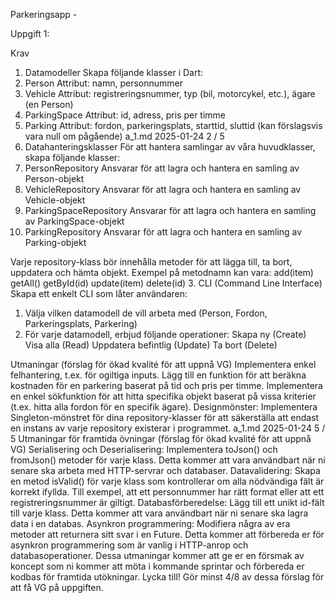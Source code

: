 Parkeringsapp -

Uppgift 1: 

Krav
1. Datamodeller
Skapa följande klasser i Dart:
1. Person
Attribut: namn, personnummer
2. Vehicle
Attribut: registreringsnummer, typ (bil, motorcykel, etc.), ägare (en Person)
3. ParkingSpace
Attribut: id, adress, pris per timme
4. Parking
Attribut: fordon, parkeringsplats, starttid, sluttid (kan förslagsvis vara null om pågående)
a_1.md 2025-01-24
2 / 5
2. Datahanteringsklasser
För att hantera samlingar av våra huvudklasser, skapa följande klasser:
1. PersonRepository
Ansvarar för att lagra och hantera en samling av Person-objekt
2. VehicleRepository
Ansvarar för att lagra och hantera en samling av Vehicle-objekt
3. ParkingSpaceRepository
Ansvarar för att lagra och hantera en samling av ParkingSpace-objekt
4. ParkingRepository
Ansvarar för att lagra och hantera en samling av Parking-objekt


Varje repository-klass bör innehålla metoder för att lägga till, ta bort, uppdatera och hämta objekt. Exempel
på metodnamn kan vara:
add(item)
getAll()
getById(id)
update(item)
delete(id)
3. CLI (Command Line Interface)
Skapa ett enkelt CLI som låter användaren:
1. Välja vilken datamodell de vill arbeta med (Person, Fordon, Parkeringsplats, Parkering)
2. För varje datamodell, erbjud följande operationer:
Skapa ny (Create)
Visa alla (Read)
Uppdatera befintlig (Update)
Ta bort (Delete)


Utmaningar (förslag för ökad kvalité för att uppnå VG)
Implementera enkel felhantering, t.ex. för ogiltiga inputs.
Lägg till en funktion för att beräkna kostnaden för en parkering baserat på tid och pris per timme.
Implementera en enkel sökfunktion för att hitta specifika objekt baserat på vissa kriterier (t.ex. hitta
alla fordon för en specifik ägare).
Designmönster: Implementera Singleton-mönstret för dina repository-klasser för att säkerställa att
endast en instans av varje repository existerar i programmet.
a_1.md 2025-01-24
5 / 5
Utmaningar för framtida övningar (förslag för ökad kvalité för att uppnå VG)
Serialisering och Deserialisering: Implementera toJson() och fromJson() metoder för varje klass.
Detta kommer att vara användbart när ni senare ska arbeta med HTTP-servrar och databaser.
Datavalidering: Skapa en metod isValid() för varje klass som kontrollerar om alla nödvändiga fält är
korrekt ifyllda. Till exempel, att ett personnummer har rätt format eller att ett registreringsnummer är
giltigt.
Databasförberedelse: Lägg till ett unikt id-fält till varje klass. Detta kommer att vara användbart när ni
senare ska lagra data i en databas.
Asynkron programmering: Modifiera några av era metoder att returnera sitt svar i en Future. Detta
kommer att förbereda er för asynkron programmering som är vanlig i HTTP-anrop och
databasoperationer.
Dessa utmaningar kommer att ge er en försmak av koncept som ni kommer att möta i kommande sprintar
och förbereda er kodbas för framtida utökningar. Lycka till!
Gör minst 4/8 av dessa förslag för att få VG på uppgiften.
